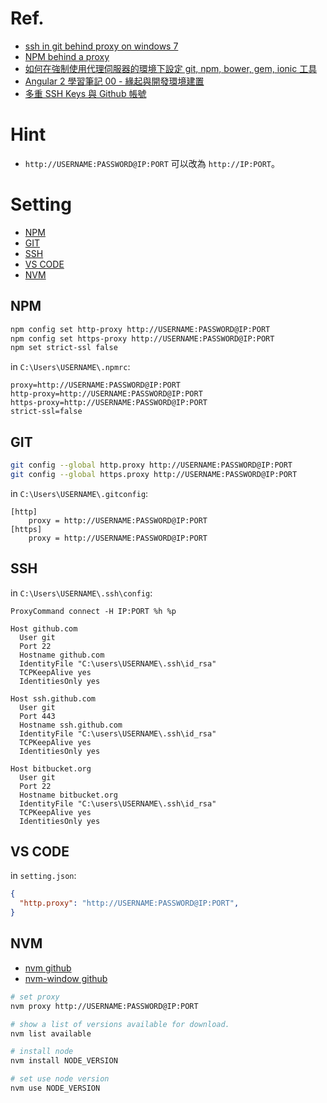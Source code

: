 # Ref.

* [ssh in git behind proxy on windows 7](http://stackoverflow.com/questions/5103083/ssh-in-git-behind-proxy-on-windows-7)
* [NPM behind a proxy](https://github.com/npm/npm/issues/9401)
* [如何在強制使用代理伺服器的環境下設定 git, npm, bower, gem, ionic 工具](http://blog.miniasp.com/post/2015/09/02/proxy-settings-for-git-npm-bower-gem-ionic.aspx)
* [Angular 2 學習筆記 00 - 緣起與開發環境建置](https://dotblogs.com.tw/topcat/2016/12/19/153702)
* [多重 SSH Keys 與 Github 帳號](https://kuanyui.github.io/2016/08/01/git-multiple-ssh-key/)

# Hint

* `http://USERNAME:PASSWORD@IP:PORT` 可以改為 `http://IP:PORT`。

# Setting

<!-- TOC depthFrom:2 -->

- [NPM](#npm)
- [GIT](#git)
- [SSH](#ssh)
- [VS CODE](#vs-code)
- [NVM](#nvm)

<!-- /TOC -->

## NPM

```sh
npm config set http-proxy http://USERNAME:PASSWORD@IP:PORT
npm config set https-proxy http://USERNAME:PASSWORD@IP:PORT
npm set strict-ssl false
```

in `C:\Users\USERNAME\.npmrc`:

```
proxy=http://USERNAME:PASSWORD@IP:PORT
http-proxy=http://USERNAME:PASSWORD@IP:PORT
https-proxy=http://USERNAME:PASSWORD@IP:PORT
strict-ssl=false

```

## GIT


```sh
git config --global http.proxy http://USERNAME:PASSWORD@IP:PORT
git config --global https.proxy http://USERNAME:PASSWORD@IP:PORT
```

in `C:\Users\USERNAME\.gitconfig`:

```
[http]
	proxy = http://USERNAME:PASSWORD@IP:PORT
[https]
	proxy = http://USERNAME:PASSWORD@IP:PORT
```

## SSH

in `C:\Users\USERNAME\.ssh\config`:

```
ProxyCommand connect -H IP:PORT %h %p

Host github.com
  User git
  Port 22
  Hostname github.com
  IdentityFile "C:\users\USERNAME\.ssh\id_rsa"
  TCPKeepAlive yes
  IdentitiesOnly yes

Host ssh.github.com
  User git
  Port 443
  Hostname ssh.github.com
  IdentityFile "C:\users\USERNAME\.ssh\id_rsa"
  TCPKeepAlive yes
  IdentitiesOnly yes

Host bitbucket.org
  User git
  Port 22
  Hostname bitbucket.org
  IdentityFile "C:\users\USERNAME\.ssh\id_rsa"
  TCPKeepAlive yes
  IdentitiesOnly yes
```

## VS CODE

in `setting.json`:

```json
{
  "http.proxy": "http://USERNAME:PASSWORD@IP:PORT",
}
```


## NVM

* [nvm github](https://github.com/creationix/nvm)
* [nvm-window github](https://github.com/coreybutler/nvm-windows)

```sh
# set proxy
nvm proxy http://USERNAME:PASSWORD@IP:PORT

# show a list of versions available for download.
nvm list available

# install node
nvm install NODE_VERSION

# set use node version
nvm use NODE_VERSION
```
